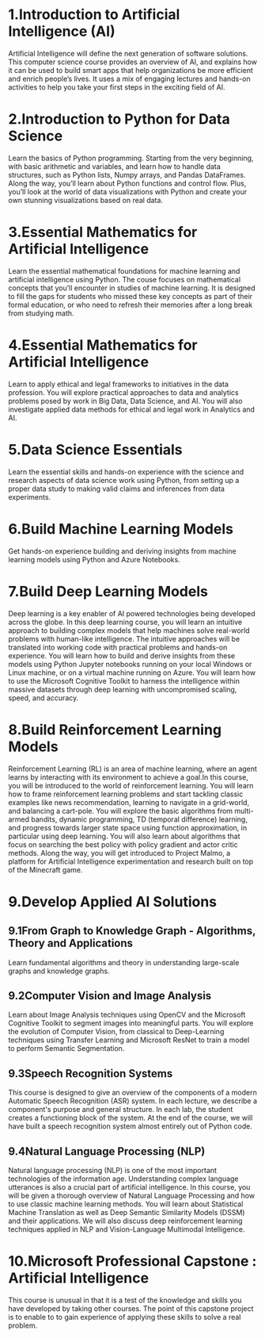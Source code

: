 # 1.Introduction to Artificial Intelligence (AI)
Artificial Intelligence will define the next generation of software solutions. This computer science course provides an overview of AI, and explains how it can be used to build smart apps that help organizations be more efficient and enrich people’s lives. It uses a mix of engaging lectures and hands-on activities to help you take your first steps in the exciting field of AI.

# 2.Introduction to Python for Data Science
Learn the basics of Python programming. Starting from the very beginning, with basic arithmetic and variables, and learn how to handle data structures, such as Python lists, Numpy arrays, and Pandas DataFrames. Along the way, you’ll learn about Python functions and control flow. Plus, you’ll look at the world of data visualizations with Python and create your own stunning visualizations based on real data.

# 3.Essential Mathematics for Artificial Intelligence
Learn the essential mathematical foundations for machine learning and artificial intelligence using Python. The couse focuses on mathematical concepts that you’ll encounter in studies of machine learning. It is designed to fill the gaps for students who missed these key concepts as part of their formal education, or who need to refresh their memories after a long break from studying math.

# 4.Essential Mathematics for Artificial Intelligence
Learn to apply ethical and legal frameworks to initiatives in the data profession. You will explore practical approaches to data and analytics problems posed by work in Big Data, Data Science, and AI. You will also investigate applied data methods for ethical and legal work in Analytics and AI.

# 5.Data Science Essentials
Learn the essential skills and hands-on experience with the science and research aspects of data science work using Python, from setting up a proper data study to making valid claims and inferences from data experiments.

# 6.Build Machine Learning Models
Get hands-on experience building and deriving insights from machine learning models using Python and Azure Notebooks.

# 7.Build Deep Learning Models
Deep learning is a key enabler of AI powered technologies being developed across the globe. In this deep learning course, you will learn an intuitive approach to building complex models that help machines solve real-world problems with human-like intelligence. The intuitive approaches will be translated into working code with practical problems and hands-on experience. You will learn how to build and derive insights from these models using Python Jupyter notebooks running on your local Windows or Linux machine, or on a virtual machine running on Azure. You will learn how to use the Microsoft Cognitive Toolkit to harness the intelligence within massive datasets through deep learning with uncompromised scaling, speed, and accuracy.

# 8.Build Reinforcement Learning Models
Reinforcement Learning (RL) is an area of machine learning, where an agent learns by interacting with its environment to achieve a goal.In this course, you will be introduced to the world of reinforcement learning. You will learn how to frame reinforcement learning problems and start tackling classic examples like news recommendation, learning to navigate in a grid-world, and balancing a cart-pole. You will explore the basic algorithms from multi-armed bandits, dynamic programming, TD (temporal difference) learning, and progress towards larger state space using function approximation, in particular using deep learning. You will also learn about algorithms that focus on searching the best policy with policy gradient and actor critic methods. Along the way, you will get introduced to Project Malmo, a platform for Artificial Intelligence experimentation and research built on top of the Minecraft game.

# 9.Develop Applied AI Solutions
## 9.1From Graph to Knowledge Graph - Algorithms, Theory and Applications
Learn fundamental algorithms and theory in understanding large-scale graphs and knowledge graphs.

## 9.2Computer Vision and Image Analysis
Learn about Image Analysis techniques using OpenCV and the Microsoft Cognitive Toolkit to segment images into meaningful parts. You will explore the evolution of Computer Vision, from classical to Deep-Learning techniques using Transfer Learning and Microsoft ResNet to train a model to perform Semantic Segmentation.

## 9.3Speech Recognition Systems
This course is designed to give an overview of the components of a modern Automatic Speech Recognition (ASR) system. In each lecture, we describe a component's purpose and general structure. In each lab, the student creates a functioning block of the system. At the end of the course, we will have built a speech recognition system almost entirely out of Python code.

## 9.4Natural Language Processing (NLP)
Natural language processing (NLP) is one of the most important technologies of the information age. Understanding complex language utterances is also a crucial part of artificial intelligence. In this course, you will be given a thorough overview of Natural Language Processing and how to use classic machine learning methods. You will learn about Statistical Machine Translation as well as Deep Semantic Similarity Models (DSSM) and their applications. We will also discuss deep reinforcement learning techniques applied in NLP and Vision-Language Multimodal Intelligence.

# 10.Microsoft Professional Capstone : Artificial Intelligence
This course is unusual in that it is a test of the knowledge and skills you have developed by taking other courses. The point of this capstone project is to enable to to gain experience of applying these skills to solve a real problem.

